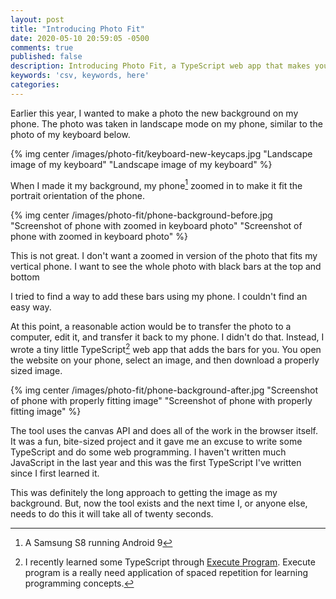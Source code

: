 ```yaml
---
layout: post
title: "Introducing Photo Fit"
date: 2020-05-10 20:59:05 -0500
comments: true
published: false
description: Introducing Photo Fit, a TypeScript web app that makes your landscape photos work well with your vertical phone.
keywords: 'csv, keywords, here'
categories: 
---
```


Earlier this year, I wanted to make a photo the new background on my phone.
The photo was taken in landscape mode on my phone, similar to the photo of my keyboard below.

{% img center /images/photo-fit/keyboard-new-keycaps.jpg "Landscape image of my keyboard" "Landscape image of my keyboard" %}

When I made it my background, my phone[^1] zoomed in to make it fit the portrait orientation of the phone.

[^1]: A Samsung S8 running Android 9 

{% img center /images/photo-fit/phone-background-before.jpg "Screenshot of phone with zoomed in keyboard photo" "Screenshot of phone with zoomed in keyboard photo" %}

This is not great.
I don't want a zoomed in version of the photo that fits my vertical phone.
I want to see the whole photo with black bars at the top and bottom

I tried to find a way to add these bars using my phone.
I couldn't find an easy way.

At this point, a reasonable action would be to transfer the photo to a computer, edit it, and transfer it back to my phone.
I didn't do that.
Instead, I wrote a tiny little TypeScript[^2] web app that adds the bars for you.
You open the website on your phone, select an image, and then download a properly sized image.

{% img center /images/photo-fit/phone-background-after.jpg "Screenshot of phone with properly fitting image" "Screenshot of phone with properly fitting image" %}

The tool uses the canvas API and does all of the work in the browser itself.
It was a fun, bite-sized project and it gave me an excuse to write some TypeScript and do some web programming.
I haven't written much JavaScript in the last year and this was the first TypeScript I've written since I first learned it.

This was definitely the long approach to getting the image as my background.
But, now the tool exists and the next time I, or anyone else, needs to do this it will take all of twenty seconds.

[^2]: I recently learned some TypeScript through [Execute Program](https:www.executeprogram.com). Execute program is a really need application of spaced repetition for learning programming concepts.

